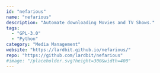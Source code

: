 ```yaml
---
id: "nefarious"
name: "nefarious"
description: "Automate downloading Movies and TV Shows."
tags:
  - "GPL-3.0"
  - "Python"
category: "Media Management"
website: "https://lardbit.github.io/nefarious/"
repo: "https://github.com/lardbit/nefarious"
#image: "/placeholder.svg?height=300&width=400"
---
```


